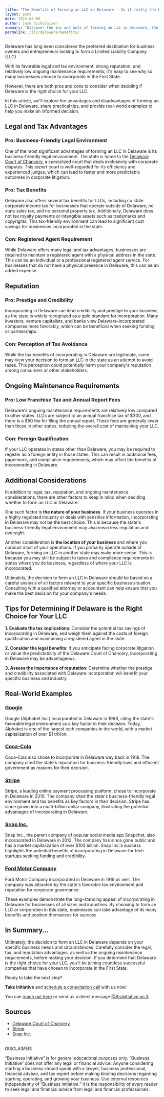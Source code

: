 ```yaml
---
title: "The Benefits of Forming an LLC in Delaware - Is it really the BEST State?"
layout: post
date: 2023-08-09
author: jack_nicholaisen
summary: "Discover the ins and outs of forming an LLC in Delaware, the go-to state for incorporation. Learn about the legal, tax, and reputation advantages, as well as the ongoing maintenance requirements. Dive into real-world examples that reveal the practicalities of Delaware incorporation. Don't miss out on valuable insights to help you decide if Delaware is the right choice for your LLC. Read on and make the best decision for your business!"
permalink: /llc/delaware/benefits/
---
```


Delaware has long been considered the preferred destination for business owners and entrepreneurs looking to form a Limited Liability Company (LLC). 

With its favorable legal and tax environment, strong reputation, and relatively low ongoing maintenance requirements, it's easy to see why so many businesses choose to incorporate in the First State.

However, there are both pros and cons to consider when deciding if Delaware is the right choice for your LLC.

In this article, we'll explore the advantages and disadvantages of forming an LLC in Delaware, share practical tips, and provide real-world examples to help you make an informed decision.

## Legal and Tax Advantages

### Pro: Business-Friendly Legal Environment

One of the most significant advantages of forming an LLC in Delaware is its business-friendly legal environment. The state is home to the [Delaware Court of Chancery](https://courts.delaware.gov/chancery/), a specialized court that deals exclusively with corporate disputes. This expert court is well-regarded for its efficiency and experienced judges, which can lead to faster and more predictable outcomes in corporate litigation.

### Pro: Tax Benefits

Delaware also offers several tax benefits for LLCs, including no state corporate income tax for businesses that operate outside of Delaware, no state sales tax, and no personal property tax. Additionally, Delaware does not tax royalty payments or intangible assets such as trademarks and copyrights. This tax-friendly environment can lead to significant cost savings for businesses incorporated in the state.

### Con: Registered Agent Requirement

While Delaware offers many legal and tax advantages, businesses are required to maintain a registered agent with a physical address in the state. This can be an individual or a professional registered agent service. For businesses that do not have a physical presence in Delaware, this can be an added expense.

## Reputation

### Pro: Prestige and Credibility

Incorporating in Delaware can lend credibility and prestige to your business, as the state is widely recognized as a gold standard for incorporation. Many investors, venture capitalists, and banks view Delaware-incorporated companies more favorably, which can be beneficial when seeking funding or partnerships.

### Con: Perception of Tax Avoidance

While the tax benefits of incorporating in Delaware are legitimate, some may view your decision to form an LLC in the state as an attempt to avoid taxes. This perception could potentially harm your company's reputation among consumers or other stakeholders.

## Ongoing Maintenance Requirements

### Pro: Low Franchise Tax and Annual Report Fees

Delaware's ongoing maintenance requirements are relatively low compared to other states. LLCs are subject to an annual franchise tax of $300, and there is a $50 fee for filing the annual report. These fees are generally lower than those in other states, reducing the overall cost of maintaining your LLC.

### Con: Foreign Qualification

If your LLC operates in states other than Delaware, you may be required to register as a foreign entity in those states. This can result in additional fees, paperwork, and compliance requirements, which may offset the benefits of incorporating in Delaware.

## Additional Considerations

In addition to legal, tax, reputation, and ongoing maintenance considerations, there are other factors to keep in mind when deciding whether to form an LLC in Delaware.

One such factor is **the nature of your business**. If your business operates in a highly regulated industry or deals with sensitive information, incorporating in Delaware may not be the best choice. This is because the state's business-friendly legal environment may also mean less regulation and oversight.

Another consideration is **the location of your business** and where you conduct most of your operations. If you primarily operate outside of Delaware, forming an LLC in another state may make more sense. This is because you may still be subject to taxes and compliance requirements in states where you do business, regardless of where your LLC is incorporated.

Ultimately, the decision to form an LLC in Delaware should be based on a careful analysis of all factors relevant to your specific business situation. Consulting with a qualified attorney or accountant can help ensure that you make the best decision for your company's needs.

## Tips for Determining if Delaware is the Right Choice for Your LLC

**1.  Evaluate the tax implications**: Consider the potential tax savings of incorporating in Delaware, and weigh them against the costs of foreign qualification and maintaining a registered agent in the state.

**2.  Consider the legal benefits**: If you anticipate facing corporate litigation or value the predictability of the Delaware Court of Chancery, incorporating in Delaware may be advantageous.

**3.  Assess the importance of reputation**: Determine whether the prestige and credibility associated with Delaware incorporation will benefit your specific business and industry.

## Real-World Examples

### [Google](https://www.google.com/)

Google (Alphabet Inc.) incorporated in Delaware in 1998, citing the state's favorable legal environment as a key factor in their decision. Today, Alphabet is one of the largest tech companies in the world, with a market capitalization of over $1 trillion.

### [Coca-Cola](https://www.coca-colacompany.com/)

Coca-Cola also chose to incorporate in Delaware way back in 1919. The company cited the state's reputation for business-friendly laws and efficient government as reasons for their decision.

### [Stripe](https://stripe.com/)

Stripe, a leading online payment processing platform, chose to incorporate in Delaware in 2010. The company cited the state's business-friendly legal environment and tax benefits as key factors in their decision. Stripe has since grown into a multi-billion dollar company, illustrating the potential advantages of incorporating in Delaware.

### [Snap Inc.](https://www.snap.com/en-US/)

Snap Inc., the parent company of popular social media app Snapchat, also incorporated in Delaware in 2012. The company has since gone public and has a market capitalization of over \$100 billion. Snap Inc.'s success highlights the potential benefits of incorporating in Delaware for tech startups seeking funding and credibility.

### [Ford Motor Company](https://www.ford.com/)

Ford Motor Company incorporated in Delaware in 1919 as well. The company was attracted by the state's favorable tax environment and reputation for corporate governance.

These examples demonstrate the long-standing appeal of incorporating in Delaware for businesses of all sizes and industries. By choosing to form an LLC or corporation in this state, businesses can take advantage of its many benefits and position themselves for success.

## In Summary...

Ultimately, the decision to form an LLC in Delaware depends on your specific business needs and circumstances. Carefully consider the legal, tax, and reputation advantages, as well as the ongoing maintenance requirements, before making your decision. If you determine that Delaware is the right choice for your LLC, you'll be joining countless successful companies that have chosen to incorporate in the First State.

Ready to take the next step?

**Take Initiative** and [schedule a consultation call](https://calendly.com/businessinitiative/30-minute-consultation-call) with us now!

You can [reach out here](https://www.businessinitiative.org/contact/) or send us a direct message [@BisInitiative on X](https://twitter.com/BisInitiative)

<script async data-uid="0625212ce2" src="<https://adept-hustler-4565.ck.page/0625212ce2/index.js>"></script>

## Sources

-   [Delaware Court of Chancery](https://courts.delaware.gov/chancery/)
-   [Stripe](https://stripe.com/)
-   [Snap Inc.](https://www.snap.com/en-US/)

<br> DISCLAIMER:

“Business Initiative” is for general educational purposes only. “Business Initiative” does not offer any legal or financial advice. Anyone considering starting a business should speak with a lawyer, business professional, financial advisor, and tax expert before making binding decisions regarding starting, operating, and growing your business. Use external resources independently of “Business Initiative.” It is the responsibility of every reader to seek legal and financial advice from legal and financial professionals.
